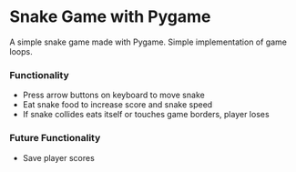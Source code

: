 # Snake Game with Pygame

A simple snake game made with Pygame. Simple implementation of game loops.

### Functionality

- Press arrow buttons on keyboard to move snake
- Eat snake food to increase score and snake speed
- If snake collides eats itself or touches game borders, player loses

### Future Functionality

- Save player scores
